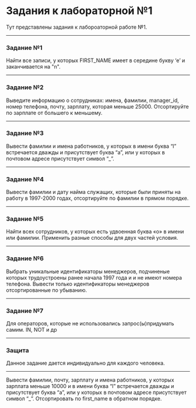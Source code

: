 # Задания к лабораторной №1
Тут представлены задания к лабороаторной работе №1.

___
### Задание №1 
Найти все записи, у которых FIRST_NAME имеет в середине букву ‘e’ и заканчивается на "n".
___
### Задание №2
Выведите информацию о сотрудниках: имена, фамилии, manager_id, номер телефона, почту, зарплату, которая меньше 25000. Отсортируйте по зарплате от большего к меньшему.
___
### Задание №3
Вывести фамилии и имена работников, у которых в имени буква “l” встречается дважды и присутствует буква “a”, или у которых в почтовом адресе присутствует символ “_”.
___
### Задание №4
Вывести фамилии и дату найма служащих, которые были приняты на работу в 1997-2000 годах, отсортируйте по фамилии в прямом порядке.
___
### Задание №5
Найти всех сотрудников, у которых есть удвоенная буква «о» в имени или фамилии. Применить разные способы для двух частей условия.
___
### Задание №6
Выбрать уникальные идентификаторы менеджеров, подчиненые которых трудоустроены ранее начала 1997 года и и не имеют номера телефона. Вывести только идентификаторы менеджеров отсортированные по убыванию.
___
### Задание №7
Для операторов, которые не использовались запрос(ы)придумать самим. IN, NOT и др
___
### Защита

Данное задание дается индивидуально для каждого человека.
___
Вывести фамилии, почту, зарплату и имена работников, у которых зарплата меньше 10000 и в имени буква “l” встречается дважды и присутствует буква “a”, или у которых в почтовом адресе присутствует символ “_”. Отсортировать по first_name в обратном порядке.